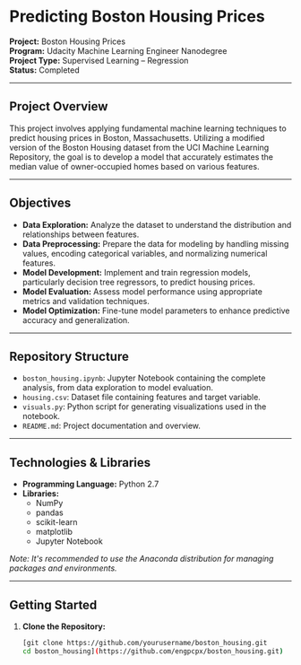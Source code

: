 # Predicting Boston Housing Prices

**Project:** Boston Housing Prices  
**Program:** Udacity Machine Learning Engineer Nanodegree  
**Project Type:** Supervised Learning – Regression  
**Status:** Completed

---

## Project Overview

This project involves applying fundamental machine learning techniques to predict housing prices in Boston, Massachusetts. Utilizing a modified version of the Boston Housing dataset from the UCI Machine Learning Repository, the goal is to develop a model that accurately estimates the median value of owner-occupied homes based on various features.

---

## Objectives

- **Data Exploration:** Analyze the dataset to understand the distribution and relationships between features.
- **Data Preprocessing:** Prepare the data for modeling by handling missing values, encoding categorical variables, and normalizing numerical features.
- **Model Development:** Implement and train regression models, particularly decision tree regressors, to predict housing prices.
- **Model Evaluation:** Assess model performance using appropriate metrics and validation techniques.
- **Model Optimization:** Fine-tune model parameters to enhance predictive accuracy and generalization.

---

## Repository Structure

- `boston_housing.ipynb`: Jupyter Notebook containing the complete analysis, from data exploration to model evaluation.
- `housing.csv`: Dataset file containing features and target variable.
- `visuals.py`: Python script for generating visualizations used in the notebook.
- `README.md`: Project documentation and overview.

---

## Technologies & Libraries

- **Programming Language:** Python 2.7
- **Libraries:**
  - NumPy
  - pandas
  - scikit-learn
  - matplotlib
  - Jupyter Notebook

*Note: It's recommended to use the Anaconda distribution for managing packages and environments.*

---

## Getting Started

1. **Clone the Repository:**

   ```bash
   [git clone https://github.com/yourusername/boston_housing.git
   cd boston_housing](https://github.com/engpcpx/boston_housing.git)
